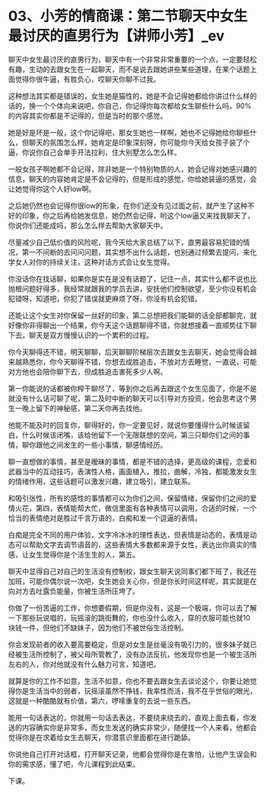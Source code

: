 # 03、小芳的情商课：第二节聊天中女生最讨厌的直男行为【讲师小芳】_ev

聊天中女生最讨厌的直男行为，聊天中有一个非常非常重要的一个点，一定要轻松有趣，生动的去跟女生在一起聊天，而不是说去跟她讲些某些道理，在某个话题上面觉得你很牛逼，有胜负心，哎聊天你聊不过我。

这种想法其实都是错误的，女生她是猫性的，她是不会记得她都给你讲过什么样的话的，换一个个体向来说吧，你自己，你记得你每次都给女生聊些什么吗，90%的内容其实你都是不记得的，但是当时的那个感觉。

她是好是坏是一般，这个你记得吧，那女生她也一样啊，她也不记得她给你聊些什么，但聊天的氛围怎么样，她肯定是印象深刻呀，你可能你今天给女孩子装了个逼，你说你自己会单手开法拉利，住大别墅怎么怎么样。

一般女孩子啊她都不会记得，除非她是一个特别物质的人，她会记得对她感兴趣的信息，聊天的内容她肯定是不会记得的，但是形成的感觉，你给她装逼的感觉，会让她觉得你这个人好low啊。

之后她仍然也会记得你很low的形象，在你们还没有见过面之前，就产生了这种不好的印象，你之后再给她发信息，她仍然会记得，哟这个low逼又来找我聊天了，你说你们还能成吗，那么怎么样去帮助大家聊天中。

尽量减少自己低价值的风险呢，我今天给大家总结了以下，直男最容易犯错的情况，第一不间断的去问问问题，其实想不出什么话题，也别通过频繁去提问，来化学女人对你的持续关注，这种对话方式会让女生觉得。

你没话你在找话聊，如果你是实在是没有话题了，记住一点，其实什么都不说也比抛根问题好得多，我经常就跟我的学员去讲，安抚他们控制欲望，至少你没有机会犯错呀，知道吧，你犯了错误就更麻烦了呀，你没有机会犯错。

还能让这个女生对你保留一丝好的印象，第二总想把我们能聊的话全部都聊完，就好像你非得聊出一个结果，你今天这个话题聊得不错，你就想接着一直顺势往下聊下去，聊天是双方慢慢认识的一个累积的过程。

你今天聊得还不错，明天聊聊，后天聊聊阶梯层次去跟女生去聊天，她会觉得会越来越熟悉你，你今天聊得不错，你想去成胜追击，不放对方去睡觉，一直说，可能对方他也会陪你聊下去，但成胜追击害死多少人啊。

第一你能说的话都被你榨干聊尽了，等到你之后再去跟这个女生见面了，你是不是就没有什么话可聊了呢，第二及时中断的聊天可以引导对方投资，他会思考这个男生一晚上留下的神秘感，第二天你再去找他。

他能不能及时的回复你，聊得好的，你一定要见好，就说你要懂得什么时候该留白，什么时候该闭嘴，该给他留下一个无限联想的空间，第三只聊你们之间的事情，聊你跟他之间发生的一些小事情，聊感情经历。

聊一直想做的事情，甚至是暧昧的事情，都是不错的选择，更高级的课程，恋爱和武器当中的互动技巧，表演性人格，画面植入，推拉，曲解，冷独，都能激发女生的情绪作用，这些话题可以激发兴趣，建立吸引，建立联系。

和吸引张性，所有的感性的事情都可以为你们之间，保留情绪，保留你们之间的爱情火花，第四，表情能帮大忙，微信里面有各种表情可以调用，合适的时候，一个恰当的表情绝对是胜过千言万语的，白痴和发一个逗逼的表情。

白痴是完全不同的用户体验，文字冷冰冰的理性表达，但表情是动态的，表情是动态可以帮助文字去调节语音的，这些表情大多数都来源于女性，表达出你真实的情感，让女生觉得你是个活生生的人，第五。

聊天中显得自己对自己的生活没有控制权，跟女生聊天说同事们都下班了，我还在加班，可能你偶尔说一次吧，女生她会关心你，但是你长时间这样呢，其实就是在向对方去吐露负能量，你被生活所压垮了。

你做了一份苦逼的工作，你想要假期，但是你没有，这是一个极端，你可以去了解一下那些玩说唱的，玩摇滚的跳街舞的，你也没什么收入，穿的衣服可能也就10块钱一件，但他们不缺妹子，因为他们不被世俗生活控制。

你会发现前者的收入要高要稳定，但是对女生是丝毫没有吸引力的，很多妹子就已经被生活所控制了，被父母所管教了，没有办法反抗，他发现你也是一个被生活所左右的人，你对他就没有什么魅力可言，知道吧。

就算是你的工作不如意，生活不如意，你也不要去跟女生去谈论这个，你要让她觉得你是生活当中的弱者，玩摇滚虽然不挣钱，我率性而活，我不在乎世俗的眼光，这就是一种酷酷就有价值，第六，啰嗦重复的去说一些东西。

能用一句话表达的，你就用一句话去表达，不要绕来绕去的，直观上面去看，你发送的内容确实你是非常多，而女生发送的确实非常少，随便找一个人来看，他都会觉得你是在求着给女生去聊天，你潜意识里面都在进行跪舔。

你说他自己打开对话框，打开聊天记录，他都会觉得你是在害怕，让他产生误会和你的需求感，懂了吧，今儿课程到此结束。

下课。